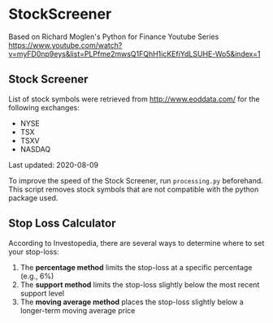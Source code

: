 # StockScreener

Based on Richard Moglen's Python for Finance Youtube Series
<https://www.youtube.com/watch?v=myFD0np9eys&list=PLPfme2mwsQ1FQhH1icKEfiYdLSUHE-Wo5&index=1>

## Stock Screener

List of stock symbols were retrieved from <http://www.eoddata.com/> for the following exchanges:

- NYSE
- TSX
- TSXV
- NASDAQ

Last updated: 2020-08-09

To improve the speed of the Stock Screener, run `processing.py` beforehand. This script removes stock symbols that are not compatible with the python package used.

## Stop Loss Calculator

According to Investopedia, there are several ways to determine where to set your stop-loss:

1. The **percentage method** limits the stop-loss at a specific percentage (e.g., 6%)
2. The **support method** limits the stop-loss slightly below the most recent support level
3. The **moving average method** places the stop-loss slightly below a longer-term moving average price
